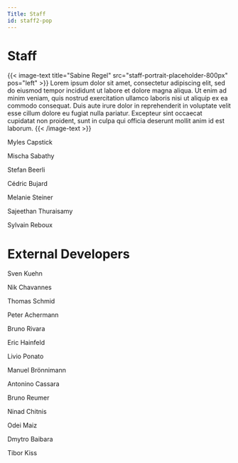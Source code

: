 ```yaml
---
Title: Staff
id: staff2-pop
---
```

# Staff

{{< image-text title="Sabine Regel" src="staff-portrait-placeholder-800px" pos="left" >}}
Lorem ipsum dolor sit amet, consectetur adipiscing elit, sed do eiusmod tempor incididunt ut labore et dolore magna aliqua. Ut enim ad minim veniam, quis nostrud exercitation ullamco laboris nisi ut aliquip ex ea commodo consequat. Duis aute irure dolor in reprehenderit in voluptate velit esse cillum dolore eu fugiat nulla pariatur. Excepteur sint occaecat cupidatat non proident, sunt in culpa qui officia deserunt mollit anim id est laborum.
{{< /image-text >}}


Myles Capstick

Mischa Sabathy

Stefan Beerli

Cédric Bujard

Melanie Steiner

Sajeethan Thuraisamy

Sylvain Reboux

# External Developers

Sven Kuehn

Nik Chavannes

Thomas Schmid

Peter Achermann

Bruno Rivara

Eric Hainfeld

Livio Ponato

Manuel Brönnimann

Antonino Cassara

Bruno Reumer

Ninad Chitnis

Odei Maiz

Dmytro Baibara

Tibor Kiss
